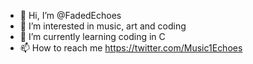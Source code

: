 - 👋 Hi, I’m @FadedEchoes
- 👀 I’m interested in music, art and coding
- 🌱 I’m currently learning coding in C
- 📫 How to reach me https://twitter.com/Music1Echoes

<!---
FadedEchoes/FadedEchoes is a ✨ special ✨ repository because its `README.md` (this file) appears on your GitHub profile.
You can click the Preview link to take a look at your changes.
--->
